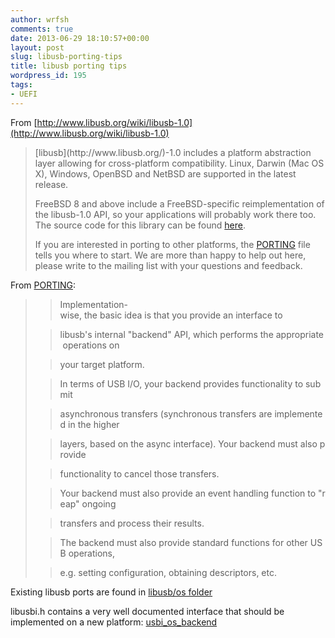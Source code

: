 ```yaml
---
author: wrfsh
comments: true
date: 2013-06-29 18:10:57+00:00
layout: post
slug: libusb-porting-tips
title: libusb porting tips
wordpress_id: 195
tags:
- UEFI
---
```


From [http://www.libusb.org/wiki/libusb-1.0](http://www.libusb.org/wiki/libusb-1.0)


<blockquote>[libusb](http://www.libusb.org/)-1.0 includes a platform abstraction layer allowing for cross-platform compatibility. Linux, Darwin (Mac OS X), Windows, OpenBSD and NetBSD are supported in the latest release.

FreeBSD 8 and above include a FreeBSD-specific reimplementation of the libusb-1.0 API, so your applications will probably work there too. The source code for this library can be found [​here](http://svn.freebsd.org/viewvc/base/head/lib/libusb/).

If you are interested in porting to other platforms, the [PORTING](http://git.libusb.org/?p=libusb.git;a=blob;f=PORTING;h=7070784d04761562e38208d9d2fa4c2460eefc30;hb=ab9cd5a7be637f7b793987971a706b1d11c27ded;js=1) file tells you where to start. We are more than happy to help out here, please write to the mailing list with your questions and feedback.</blockquote>


From [PORTING](http://git.libusb.org/?p=libusb.git;a=blob;f=PORTING;h=7070784d04761562e38208d9d2fa4c2460eefc30;hb=ab9cd5a7be637f7b793987971a706b1d11c27ded;js=1):


<blockquote>

> 
> Implementation-wise, the basic idea is that you provide an interface to
> 
> 

> 
> libusb's internal "backend" API, which performs the appropriate operations on
> 
> 

> 
> your target platform.
> 
> 

> 
> 

> 
> In terms of USB I/O, your backend provides functionality to submit
> 
> 

> 
> asynchronous transfers (synchronous transfers are implemented in the higher
> 
> 

> 
> layers, based on the async interface). Your backend must also provide
> 
> 

> 
> functionality to cancel those transfers.
> 
> 

> 
> 

> 
> Your backend must also provide an event handling function to "reap" ongoing
> 
> 

> 
> transfers and process their results.
> 
> 

> 
> 

> 
> The backend must also provide standard functions for other USB operations,
> 
> 

> 
> e.g. setting configuration, obtaining descriptors, etc.
> 
> 

> 
> </blockquote>




Existing libusb ports are found in [libusb/os folder](http://git.libusb.org/?p=libusb.git;a=tree;f=libusb/os;h=1ec9613c0fc4facf6e9217af4130f02387e2b470;hb=7634714aa696175b08016b6f2185a75a2f55a113;js=1)




libusbi.h contains a very well documented interface that should be implemented on a new platform: [usbi_os_backend](http://git.libusb.org/?p=libusb.git;a=blob;f=libusb/libusbi.h;h=3b602d28ca4cae7577bcdcabddccaeb04c0a79cb;hb=7634714aa696175b08016b6f2185a75a2f55a113;js=1#l468)



